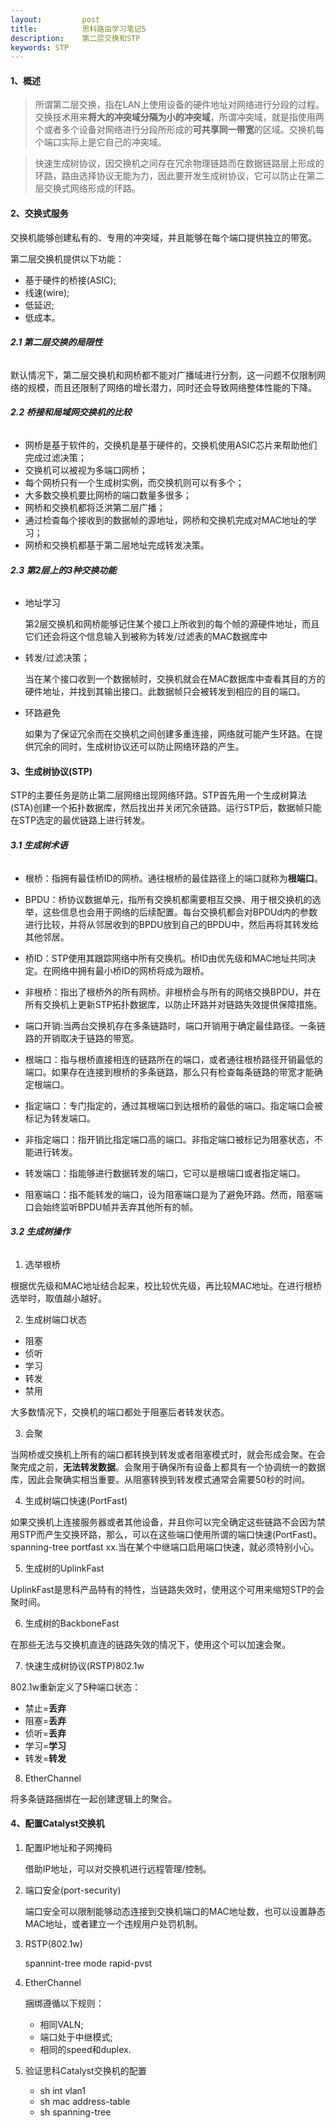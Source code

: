 ```yaml
---
layout:         post
title:          思科路由学习笔记5
description:    第二层交换和STP
keywords: STP
---
```


#### **1、概述**

> 所谓第二层交换，指在LAN上使用设备的硬件地址对网络进行分段的过程。交换技术用来**将大的冲突域分隔为小的冲突域**，所谓冲突域，就是指使用两个或者多个设备对网络进行分段所形成的**可共享同一带宽**的区域。交换机每个端口实际上是它自己的冲突域。

> 快速生成树协议，因交换机之间存在冗余物理链路而在数据链路层上形成的环路，路由选择协议无能为力，因此要开发生成树协议，它可以防止在第二层交换式网络形成的环路。

#### **2、交换式服务**

交换机能够创建私有的、专用的冲突域，并且能够在每个端口提供独立的带宽。

第二层交换机提供以下功能：

* 基于硬件的桥接(ASIC);
* 线速(wire);
* 低延迟;
* 低成本。

###### **2.1 第二层交换的局限性**
 
  默认情况下，第二层交换机和网桥都不能对广播域进行分割，这一问题不仅限制网络的规模，而且还限制了网络的增长潜力，同时还会导致网络整体性能的下降。
  
###### **2.2 桥接和局域网交换机的比较**

* 网桥是基于软件的，交换机是基于硬件的，交换机使用ASIC芯片来帮助他们完成过滤决策；
* 交换机可以被视为多端口网桥；
* 每个网桥只有一个生成树实例，而交换机则可以有多个；
* 大多数交换机要比网桥的端口数量多很多；
* 网桥和交换机都将泛洪第二层广播；
* 通过检查每个接收到的数据帧的源地址，网桥和交换机完成对MAC地址的学习；
* 网桥和交换机都基于第二层地址完成转发决策。

###### **2.3 第2层上的3种交换功能**

* 地址学习
    
  第2层交换机和网桥能够记住某个接口上所收到的每个帧的源硬件地址，而且它们还会将这个信息输入到被称为转发/过滤表的MAC数据库中
   
* 转发/过滤决策；

  当在某个接口收到一个数据帧时，交换机就会在MAC数据库中查看其目的方的硬件地址，并找到其输出接口。此数据帧只会被转发到相应的目的端口。
  
* 环路避免
   
  如果为了保证冗余而在交换机之间创建多重连接，网络就可能产生环路。在提供冗余的同时，生成树协议还可以防止网络环路的产生。
  
#### **3、生成树协议(STP)**

  STP的主要任务是防止第二层网络出现网络环路。STP首先用一个生成树算法(STA)创建一个拓扑数据库，然后找出并关闭冗余链路。运行STP后，数据帧只能在STP选定的最优链路上进行转发。

###### **3.1 生成树术语**

* 根桥：指拥有最佳桥ID的网桥。通往根桥的最佳路径上的端口就称为**根端口**。
* BPDU：桥协议数据单元，指所有交换机都需要相互交换、用于根交换机的选举，这些信息也会用于网络的后续配置。每台交换机都会对BPDUd内的参数进行比较，并将从邻居收到的BPDU放到自己的BPDU中，然后再将其转发给其他邻居。
* 桥ID：STP使用其跟踪网络中所有交换机。桥ID由优先级和MAC地址共同决定。在网络中拥有最小桥ID的网桥将成为跟桥。
* 非根桥：指出了根桥外的所有网桥。非根桥会与所有的网络交换BPDU，并在所有交换机上更新STP拓扑数据库，以防止环路并对链路失效提供保障措施。
* 端口开销:当两台交换机存在多条链路时，端口开销用于确定最佳路径。一条链路的开销取决于链路的带宽。
* 根端口：指与根桥直接相连的链路所在的端口，或者通往根桥路径开销最低的端口。如果存在连接到根桥的多条链路，那么只有检查每条链路的带宽才能确定根端口。

* 指定端口：专门指定的，通过其根端口到达根桥的最低的端口。指定端口会被标记为转发端口。
* 非指定端口：指开销比指定端口高的端口。非指定端口被标记为阻塞状态，不能进行转发。
* 转发端口：指能够进行数据转发的端口，它可以是根端口或者指定端口。
* 阻塞端口：指不能转发的端口，设为阻塞端口是为了避免环路。然而，阻塞端口会始终监听BPDU帧并丢弃其他所有的帧。

###### **3.2 生成树操作**

  1. 选举根桥
   
   根据优先级和MAC地址结合起来，校比较优先级，再比较MAC地址。在进行根桥选举时，取值越小越好。
   
  2. 生成树端口状态
  
   * 阻塞
   * 侦听
   * 学习
   * 转发
   * 禁用
 
   大多数情况下，交换机的端口都处于阻塞后者转发状态。

  3. 会聚

  当网桥或交换机上所有的端口都转换到转发或者阻塞模式时，就会形成会聚。在会聚完成之前，**无法转发数据**。会聚用于确保所有设备上都具有一个协调统一的数据库，因此会聚确实相当重要。从阻塞转换到转发模式通常会需要50秒的时间。

  4. 生成树端口快速(PortFast)
   
   如果交换机上连接服务器或者其他设备，并且你可以完全确定这些链路不会因为禁用STP而产生交换环路，那么，可以在这些端口使用所谓的端口快速(PortFast)。spanning-tree portfast xx.当在某个中继端口启用端口快速，就必须特别小心。
 
  5. 生成树的UplinkFast
   
   UplinkFast是思科产品特有的特性，当链路失效时，使用这个可用来缩短STP的会聚时间。
 
  6. 生成树的BackboneFast
   
   在那些无法与交换机直连的链路失效的情况下，使用这个可以加速会聚。
  
  7. 快速生成树协议(RSTP)802.1w
   
   802.1w重新定义了5种端口状态：
   * 禁止=**丢弃**
   * 阻塞=**丢弃**
   * 侦听=**丢弃**
   * 学习=**学习**
   * 转发=**转发**
   
  8. EtherChannel
  
   将多条链路捆绑在一起创建逻辑上的聚合。

#### **4、配置Catalyst交换机**

1. 配置IP地址和子网掩码
  
   借助IP地址，可以对交换机进行远程管理/控制。
   
2. 端口安全(port-security)
   
   端口安全可以限制能够动态连接到交换机端口的MAC地址数，也可以设置静态MAC地址，或者建立一个违规用户处罚机制。

3. RSTP(802.1w)
  
   spannint-tree mode rapid-pvst
   
4. EtherChannel
   
   捆绑遵循以下规则：
   * 相同VALN;
   * 端口处于中继模式;
   * 相同的speed和duplex.
   
5. 验证思科Catalyst交换机的配置

   * sh int vlan1
   * sh mac address-table
   * sh spanning-tree
